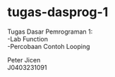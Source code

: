 # tugas-dasprog-1
Tugas Dasar Pemrograman 1:  
-Lab Function  
-Percobaan Contoh Looping  

Peter Jicen  
J0403231091
